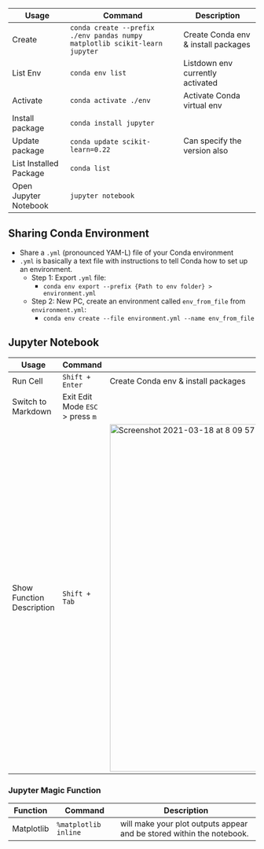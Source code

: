 
| Usage              |  Command                           | Description     |
| -------------------| ---------------------------------- | ----------------|
| Create             |`conda create --prefix ./env pandas numpy matplotlib scikit-learn jupyter`| Create Conda env  & install packages |
| List Env           | `conda env list`                   |  Listdown env currently activated  |
| Activate           | `conda activate ./env`             |  Activate Conda virtual env |
| Install package    | `conda install jupyter`            | |
| Update package     | `conda update scikit-learn=0.22`   | Can specify the version also |
| List Installed Package | `conda list`||
| Open Jupyter Notebook  | `jupyter notebook`||


## Sharing Conda Environment
- Share a `.yml` (pronounced YAM-L) file of your Conda environment
- `.yml` is basically a text file with instructions to tell Conda how to set up an environment.
  - Step 1: Export `.yml` file: 
    - `conda env export --prefix {Path to env folder} > environment.yml`
  - Step 2: New PC, create  an environment called `env_from_file` from `environment.yml`:
    -   `conda env create --file environment.yml --name env_from_file`

## Jupyter Notebook
| Usage              |  Command                           | Description     |
| -------------------| ---------------------------------- | ----------------|
| Run Cell           |`Shift + Enter`| Create Conda env  & install packages |
| Switch to Markdown | Exit Edit Mode `ESC` > press `m` | |
| Show Function Description | `Shift + Tab`|<img width="707" alt="Screenshot 2021-03-18 at 8 09 57 AM" src="https://user-images.githubusercontent.com/64508435/111554485-694ca280-87c1-11eb-9fb2-3fc946bc332b.png">|

### Jupyter Magic Function
| Function           |  Command                           | Description     |
| -------------------| ---------------------------------- | ----------------|
| Matplotlib         | `%matplotlib inline`               | will make your plot outputs appear and be stored within the notebook. |
